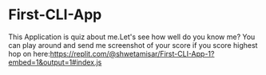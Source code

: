 # First-CLI-App
This Application is quiz about me.Let's see how well do you know me? You can play around and send me screenshot of your score if you score highest hop on here:https://replit.com/@shwetamisar/First-CLI-App-1?embed=1&output=1#index.js
